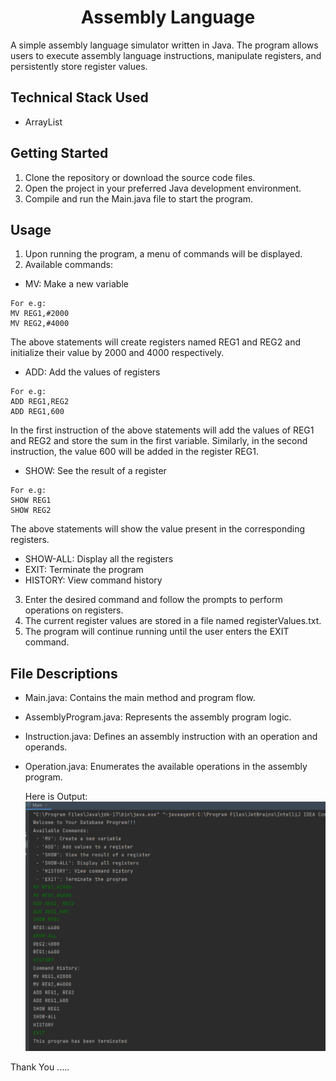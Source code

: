 <h1 align = "center"> Assembly Language </h1>


A simple assembly language simulator written in Java. The program allows users to execute assembly language instructions, manipulate registers, and persistently store register values.

## Technical Stack Used
- ArrayList

## Getting Started
1. Clone the repository or download the source code files.
2. Open the project in your preferred Java development environment.
3. Compile and run the Main.java file to start the program.

## Usage
1. Upon running the program, a menu of commands will be displayed.
2. Available commands:
- MV: Make a new variable
 ```
 For e.g:
MV REG1,#2000
MV REG2,#4000
 ```
 The above statements will create registers named REG1 and REG2 and initialize their value by 2000 and 4000 respectively.
- ADD: Add the values of registers
```
For e.g:
ADD REG1,REG2
ADD REG1,600
```
In the first instruction of the above statements will add the values of REG1 and REG2 and store the sum in the first variable.
Similarly, in the second instruction, the value 600 will be added in the register REG1.
- SHOW: See the result of a register
```
For e.g:
SHOW REG1
SHOW REG2
```
The above statements will show the value present in the corresponding registers.
- SHOW-ALL: Display all the registers
- EXIT: Terminate the program
- HISTORY: View command history

3. Enter the desired command and follow the prompts to perform operations on registers.
4. The current register values are stored in a file named registerValues.txt.
5. The program will continue running until the user enters the EXIT  command.

## File Descriptions
- Main.java: Contains the main method and program flow.
- AssemblyProgram.java: Represents the assembly program logic.
- Instruction.java: Defines an assembly instruction with an operation and operands.
- Operation.java: Enumerates the available operations in the assembly program.

  Here is Output:
![image](image.PNG)

Thank You .....



